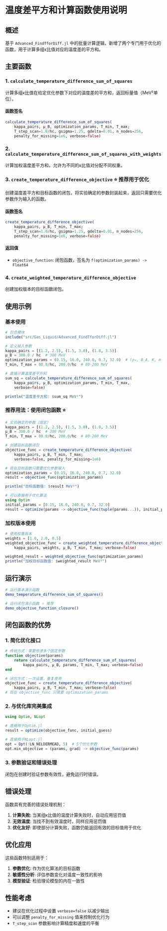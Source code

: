 # 温度差平方和计算函数使用说明

## 概述
基于 `Advanced_FindTforDiff.jl` 中的批量计算逻辑，新增了两个专门用于优化的函数，用于计算多组κ比值对应的温度差的平方和。

## 主要函数

### 1. `calculate_temperature_difference_sum_of_squares`

计算多组κ比值在给定优化参数下对应的温度差的平方和，返回标量值（MeV²单位）。

#### 函数签名
```julia
calculate_temperature_difference_sum_of_squares(
    kappa_pairs, μ_B, optimization_params, T_min, T_max;
    T_step_scan=1.0/hc, gsigma=1.25, gdelta=0.01, n_nodes=256,
    penalty_for_missing=1e6, verbose=false)
```

### 2. `calculate_temperature_difference_sum_of_squares_with_weights`

计算加权温度差平方和，允许为不同的κ比值对分配不同权重。

### 3. `create_temperature_difference_objective` ⭐ **推荐用于优化**

创建温度差平方和目标函数的闭包，将实验确定的参数封装起来，返回只需要优化参数作为输入的函数。

#### 函数签名
```julia
create_temperature_difference_objective(
    kappa_pairs, μ_B, T_min, T_max;
    T_step_scan=1.0/hc, gsigma=1.25, gdelta=0.01, n_nodes=256,
    penalty_for_missing=1e6, verbose=false)
```

#### 返回值
- `objective_function`: 闭包函数，签名为 `f(optimization_params) -> Float64`

### 4. `create_weighted_temperature_difference_objective`

创建加权版本的目标函数闭包。

## 使用示例

### 基本使用
```julia
# 包含模块
include("src/Gas_Liquid/Advanced_FindTforDiff.jl")

# 定义输入参数
kappa_pairs = [(1.2, 2.5), (1.5, 3.0), (1.8, 3.5)]
μ_B = 300.0 / hc  # 300 MeV
optimization_params = (0.15, 16.0, 240.0, 0.7, 32.0)  # (ρ₀, B_A, K, m_ratio, E_sym)
T_min, T_max = 80.0/hc, 200.0/hc  # 80-200 MeV

# 直接计算温度差平方和
sum_sq = calculate_temperature_difference_sum_of_squares(
    kappa_pairs, μ_B, optimization_params, T_min, T_max,
    verbose=false)

println("温度差平方和: $sum_sq MeV²")
```

### 推荐用法：使用闭包函数 ⭐

```julia
# 实验确定的参数（固定）
kappa_pairs = [(1.2, 2.5), (1.5, 3.0), (1.8, 3.5)]
μ_B = 300.0 / hc  # 300 MeV
T_min, T_max = 80.0/hc, 200.0/hc  # 80-200 MeV

# 创建目标函数闭包
objective_func = create_temperature_difference_objective(
    kappa_pairs, μ_B, T_min, T_max; 
    verbose=false, penalty_for_missing=1e6)

# 现在目标函数只需要优化参数输入
optimization_params = (0.15, 16.0, 240.0, 0.7, 32.0)
result = objective_func(optimization_params)

println("目标函数值: $result MeV²")

# 可以直接用于优化算法
using Optim
initial_params = [0.15, 16.0, 240.0, 0.7, 32.0]
result = optimize(params -> objective_func(tuple(params...)), initial_params)
```

### 加权版本使用
```julia
# 使用权重版本
weights = [1.0, 2.0, 0.5]
weighted_objective_func = create_weighted_temperature_difference_objective(
    kappa_pairs, weights, μ_B, T_min, T_max; verbose=false)

weighted_result = weighted_objective_func(optimization_params)
println("加权目标函数值: $weighted_result MeV²")
```

## 运行演示

```julia
# 运行基本演示函数
demo_temperature_difference_sum_of_squares()

# 运行闭包演示函数 ⭐ 推荐
demo_objective_function_closure()
```

## 闭包函数的优势

### 1. **简化优化接口**
```julia
# 传统方式：需要传递多个固定参数
function objective(params)
    return calculate_temperature_difference_sum_of_squares(
        kappa_pairs, μ_B, params, T_min, T_max; verbose=false)
end

# 闭包方式：一次设置，重复使用
objective_func = create_temperature_difference_objective(
    kappa_pairs, μ_B, T_min, T_max; verbose=false)
# 现在 objective_func 只需要 optimization_params
```

### 2. **与优化库完美集成**
```julia
using Optim, NLopt

# 直接用于Optim.jl
result = optimize(objective_func, initial_guess)

# 直接用于NLopt.jl
opt = Opt(:LN_NELDERMEAD, 5)  # 5个优化参数
opt.min_objective = (params, grad) -> objective_func(params)
```

### 3. **参数验证和错误处理**
闭包在创建时验证参数有效性，避免运行时错误。

## 错误处理

函数具有完善的错误处理机制：
1. **计算失败**: 当某组κ比值的温度计算失败时，自动应用惩罚值
2. **无效温度**: 当找不到有效温度时，同样应用惩罚值
3. **优化友好**: 即使部分计算失败，函数仍能返回有效的目标值用于优化

## 优化应用

这些函数特别适用于：
1. **参数优化**: 作为优化算法的目标函数
2. **敏感性分析**: 评估参数变化对温度一致性的影响
3. **模型验证**: 检验理论模型的内在一致性

## 性能考虑

- 建议在优化过程中设置 `verbose=false` 以减少输出
- 可以调整 `penalty_for_missing` 值来控制优化行为
- `T_step_scan` 参数影响计算精度和速度的平衡